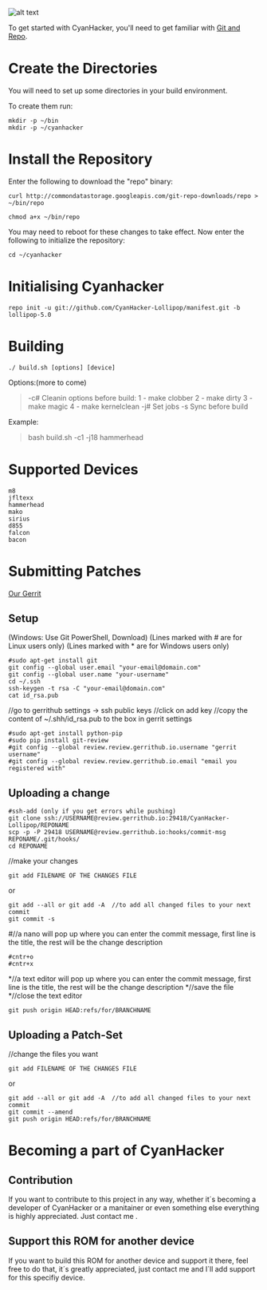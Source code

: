 ![alt text](http://fs2.directupload.net/images/150119/dyk4nrof.jpg "CyanHacker")

To get started with CyanHacker, you'll need to get
familiar with [Git and Repo](http://source.android.com/source/version-control.html).

Create the Directories
===========

You will need to set up some directories in your build environment.

To create them run:

    mkdir -p ~/bin
    mkdir -p ~/cyanhacker

Install the Repository
===========

Enter the following to download the "repo" binary:

    curl http://commondatastorage.googleapis.com/git-repo-downloads/repo > ~/bin/repo

    chmod a+x ~/bin/repo

You may need to reboot for these changes to take effect. 
Now enter the following to initialize the repository:

    cd ~/cyanhacker

Initialising Cyanhacker
===========

    repo init -u git://github.com/CyanHacker-Lollipop/manifest.git -b lollipop-5.0

Building
===========

	./ build.sh [options] [device]
	
Options:(more to come)

>-c# Cleanin options before build:
>  1 - make clobber
>  2 - make dirty
>  3 - make magic
>  4 - make kernelclean
>-j# Set jobs
>-s  Sync before build

Example:

>bash build.sh -c1 -j18 hammerhead

Supported Devices
===========

	m8
	jfltexx
	hammerhead
	mako
	sirius
	d855
	falcon
	bacon
	

Submitting Patches
===========

[Our Gerrit](https://review.gerrithub.io/#/admin/projects/?filter=CyanHacker)

Setup
------------------

(Windows: Use Git PowerShell, Download)
(Lines marked with # are for Linux users only)
(Lines marked with * are for Windows users only)

	#sudo apt-get install git
	git config --global user.email "your-email@domain.com"
	git config --global user.name "your-username"
	cd ~/.ssh
	ssh-keygen -t rsa -C "your-email@domain.com"
	cat id_rsa.pub
	
//go to gerrithub settings → ssh public keys
//click on add key
//copy the content of ~/.shh/id_rsa.pub to the box in gerrit settings

	#sudo apt-get install python-pip
	#sudo pip install git-review
	#git config --global review.review.gerrithub.io.username "gerrit username"
	#git config --global review.review.gerrithub.io.email "email you registered with"

Uploading a change
------------------

	#ssh-add (only if you get errors while pushing)
	git clone ssh://USERNAME@review.gerrithub.io:29418/CyanHacker-Lollipop/REPONAME 
	scp -p -P 29418 USERNAME@review.gerrithub.io:hooks/commit-msg REPONAME/.git/hooks/
	cd REPONAME
	
//make your changes

	git add FILENAME OF THE CHANGES FILE
	
or
	
	git add --all or git add -A  //to add all changed files to your next commit
	git commit -s
	
#//a nano will pop up where you can enter the commit message, first line is the title, the rest will be the change description
	
	#cntr+o
	#cntr+x
	
*//a text editor will pop up where you can enter the commit message, first line is the title, the rest will be the change description
*//save the file
*//close the text editor

	git push origin HEAD:refs/for/BRANCHNAME

Uploading a Patch-Set
------------------

//change the files you want

	git add FILENAME OF THE CHANGES FILE
	
or

	git add --all or git add -A  //to add all changed files to your next commit
	git commit --amend
	git push origin HEAD:refs/for/BRANCHNAME 
	
Becoming a part of CyanHacker
===========

Contribution
------------------

If you want to contribute to this project in any way, whether it´s becoming a developer of CyanHacker or a manitainer or even something else everything is highly appreciated. Just contact me .

Support this ROM for another device
------------------

If you want to build this ROM for another device and support it there, feel free to do that, it´s greatly appreciated, just contact me and I´ll add support for this specifiy device.
